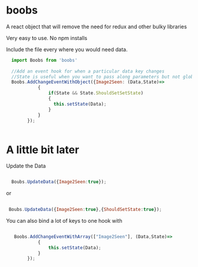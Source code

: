 # boobs
A react object that will remove the need for redux and other bulky libraries


Very easy to use. No npm installs

Include the file every where you would need data.

```javascript
  import Boobs from 'boobs'
  
  //Add an event hook for when a particular data key changes
  //State is useful when you want to pass along parameters but not globlly
  Boobs.AddChangeEventWithObject({Image2Seen: (Data,State)=>
            {
                if(State && State.ShouldSetSetState)
                {
                  this.setState(Data);
                }
            }
        });
        
```

# A little bit later

Update the Data
```javascript

  Boubs.UpdateData({Image2Seen:true});
```  
or
```javascript  
  
 Boubs.UpdateData({Image2Seen:true},{ShouldSetState:true});
```

You can also bind a lot of keys to one hook with 
```javascript

   Boobs.AddChangeEventWithArray(["Image2Seen"], (Data,State)=>
            {
                this.setState(Data);
            }
        });
```

